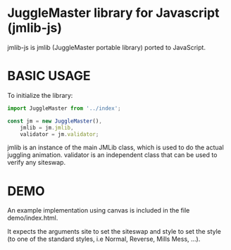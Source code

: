 JuggleMaster library for Javascript (jmlib-js)
=======

jmlib-js is jmlib (JuggleMaster portable library) ported to JavaScript.

BASIC USAGE
=======

To initialize the library:

```javascript
import JuggleMaster from '../index';

const jm = new JuggleMaster(),
	jmlib = jm.jmlib,
	validator = jm.validator;
```

jmlib is an instance of the main JMLib class, which is used to do the actual juggling animation.
validator is an independent class that can be used to verify any siteswap.

DEMO
====

An example implementation using canvas is included in the file demo/index.html.

It expects the arguments site to set the siteswap and style to set the style (to one of the standard
styles, i.e Normal, Reverse, Mills Mess, ...). 

